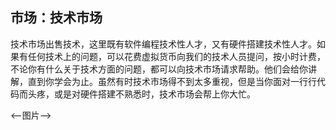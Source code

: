 ## 市场：技术市场

技术市场出售技术，这里既有软件编程技术性人才，又有硬件搭建技术性人才。如果有任何技术上的问题，可以花费虚拟货币向我们的技术人员提问，按小时计费，不论你有什么关于技术方面的问题，都可以向技术市场请求帮助。他们会给你讲解，直到你学会为止。虽然有时技术市场得不到太多重视，但是当你面对一行行代码而头疼，或是对硬件搭建不熟悉时，技术市场会帮上你大忙。

<--图片-->

